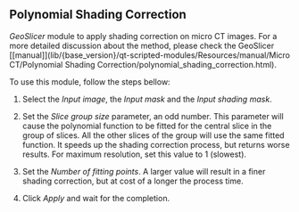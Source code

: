 ## Polynomial Shading Correction

_GeoSlicer_ module to apply shading correction on micro CT images. For a more detailed discussion about the method, please check the GeoSlicer [[manual]](lib/{base_version}/qt-scripted-modules/Resources/manual/Micro CT/Polynomial Shading Correction/polynomial_shading_correction.html).

To use this module, follow the steps bellow:

1. Select the _Input image_, the _Input mask_ and the _Input shading mask_.

2. Set the _Slice group size_ parameter, an odd number. This parameter will cause the polynomial function to be fitted for the central slice in the group of slices. All the other slices of the group will use the same fitted function. It speeds up the shading correction process, but returns worse results. For maximum resolution, set this value to 1 (slowest).

3. Set the _Number of fitting points_. A larger value will result in a finer shading correction, but at cost of a longer the process time.

4. Click _Apply_ and wait for the completion.